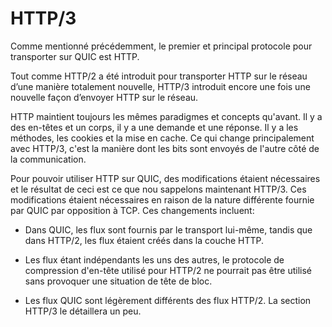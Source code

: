 # HTTP/3

Comme mentionné précédemment, le premier et principal protocole pour transporter
sur QUIC est HTTP.

Tout comme HTTP/2 a été introduit pour transporter HTTP sur le réseau d’une manière
totalement nouvelle, HTTP/3 introduit encore une fois une nouvelle façon d’envoyer
HTTP sur le réseau.

HTTP maintient toujours les mêmes paradigmes et concepts qu'avant. Il y a des
en-têtes et un corps, il y a une demande et une réponse. Il y a les méthodes, les
cookies et la mise en cache. Ce qui change principalement avec HTTP/3, c'est la
manière dont les bits sont envoyés de l'autre côté de la communication.

Pour pouvoir utiliser HTTP sur QUIC, des modifications étaient nécessaires et le
résultat de ceci est ce que nou sappelons maintenant HTTP/3. Ces modifications
étaient nécessaires en raison de la nature différente fournie par QUIC par
opposition à TCP. Ces changements incluent:

 - Dans QUIC, les flux sont fournis par le transport lui-même, tandis que dans
   HTTP/2, les flux étaient créés dans la couche HTTP.

 - Les flux étant indépendants les uns des autres, le protocole de compression
   d'en-tête utilisé pour HTTP/2 ne pourrait pas être utilisé sans provoquer une
   situation de tête de bloc.

 - Les flux QUIC sont légèrement différents des flux HTTP/2. La section HTTP/3
   le détaillera un peu.
